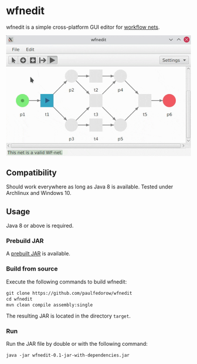 # wfnedit

wfnedit is a simple cross-platform GUI editor for [workflow nets](https://en.wikipedia.org/wiki/Petri_net#Workflow_nets).

![Preview](./preview.gif)

## Compatibility

Should work everywhere as long as Java 8 is available. Tested under Archlinux and Windows 10.

## Usage

Java 8 or above is required.

### Prebuild JAR

A [prebuilt JAR](https://github.com/paulfedorow/wfnedit/releases) is available.

### Build from source

Execute the following commands to build wfnedit:

    git clone https://github.com/paulfedorow/wfnedit
    cd wfnedit
    mvn clean compile assembly:single

The resulting JAR is located in the directory ``target``.

### Run

Run the JAR file by double or with the following command:

    java -jar wfnedit-0.1-jar-with-dependencies.jar